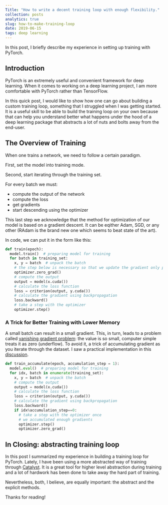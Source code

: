 ```yaml
---
Title: "How to write a decent training loop with enough flexibility."
collection: posts
analytics: true
slug: how-to-make-training-loop 
date: 2019-06-15
tags: deep learning
---
```


In this post, I briefly describe my experience in setting up training with PyTorch.

## Introduction

PyTorch is an extremely useful and convenient framework for deep learning. When it comes to working on  a deep learning project, I am more comfortable with PyTorch rather than TensorFlow.

In this quick post, I would like to show how one can go about building a custom training loop, something that I struggled when I was getting started. It is a useful skill to be able to build the training loop on your own because that can help you understand better what happens under the hood of a deep learning package that abstracts a lot of nuts and bolts away from the end-user.

## The Overview of Training

When one trains a network, we need to follow a certain paradigm.

First, set the model into training mode.

Second, start iterating through the training set.

For every batch we must:

* compute the output of the network
* compute the loss
* get gradients
* start descending using the optimizer

This last step we acknowledge that the method for optimization of our model is based on a gradient descent. It can be eqither Adam, SGD, or any other (RAdam is the brand new one which seems to beat state of the art).

In code, we can put it in the form like this:

```python
def train(epoch):
  model.train()  # preparing model for training
  for batch in training_set:
    x, y = batch  # unpack the batch
    # the step below is necessary so that we update the gradient only pertinent to the current batch
    optimizer.zero_grad()
    # compute the output
    output = model(x.cuda())
    # calculate the loss function
    loss = criterion(output, y.cuda())
    # calculate the gradient using backpropagation
    loss.backward()
    # take a step with the optimizer
    optimizer.step()

```

### A Trick for Better Training with Lower Memory

A small batch can result in a small gradient. This, in turn, leads to a problem called [vanishing gradient problem](https://en.wikipedia.org/wiki/Vanishing_gradient_problem): the value is so small, computer simple treats it as zero (underflow). To avoid it, a trick of accumulating gradient as you iterate through the dataset. I saw a practical implementation in this [discussion](https://www.kaggle.com/c/understanding_cloud_organization/discussion/105614#latest-662360).

```python
def train_accumulate(epoch, accumulation_step = 1):
  model.eval()  # preparing model for training
  for idx, batch in enumerate(training_set):
    x, y = batch  # unpack the batch
    # compute the output
    output = model(x.cuda())
    # calculate the loss function
    loss = criterion(output, y.cuda())
    # calculate the gradient using backpropagation
    loss.backward()
    if idx%accumulation_step==0:
      # take a step with the optimizer once
      # we accumulated enough gradients
      optimizer.step()
      optimizer.zero_grad()
```

## In Closing: abstracting training loop

In this post I summarized my experience in building a training loop for PyTorch. Lately, I have been using a more abstracted way of training through [Catalyst](https://catalyst-team.github.io/catalyst/). It is a great tool for higher level abstraction during training and a lot of hardwork has been done to take away the hard part of training.

Nevertheless, both, I believe, are equally important: the abstract and the explicit methods.

Thanks for reading!
